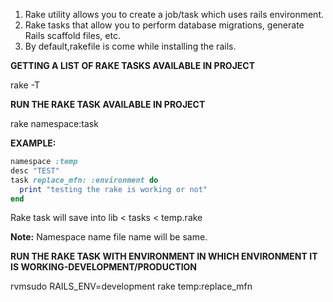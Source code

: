 1. Rake utility allows you to create a job/task which uses rails environment. 
2. Rake tasks that allow you to perform database migrations, generate Rails scaffold files, etc.
3. By default,rakefile is come while installing the rails.

**GETTING A LIST OF RAKE TASKS AVAILABLE IN PROJECT**

rake -T


**RUN THE RAKE TASK AVAILABLE IN PROJECT**

rake namespace:task

**EXAMPLE:**
```ruby
namespace :temp
desc "TEST"
task replace_mfn: :environment do
  print "testing the rake is working or not"
end
```

Rake task will save into lib < tasks < temp.rake

**Note:** Namespace name file name will be same.

**RUN THE RAKE TASK WITH ENVIRONMENT IN WHICH ENVIRONMENT IT IS WORKING-DEVELOPMENT/PRODUCTION**

rvmsudo RAILS_ENV=development rake temp:replace_mfn
